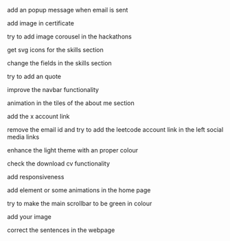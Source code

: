 add an popup message when email is sent 


add image in certificate 


try to add image corousel in the hackathons


get svg icons for the skills section


change the fields in the skills section


try to add an quote 



improve the navbar functionality 



animation in the tiles of the about me section



add the x account link 


remove the email id and try to add the leetcode account link in the left social media links 


enhance the light theme with an proper colour 

check the download cv functionality 

add responsiveness 

add element or some animations in the home page 



try to make the main scrollbar to be green in colour

add your image 



correct the sentences in the webpage 

